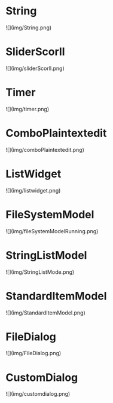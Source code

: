 <h1>String</h1>
![](img/String.png)

<h1>SliderScorll</h1>
![](img/sliderScorll.png)

<h1>Timer</h1>
![](img/timer.png)

<h1>ComboPlaintextedit</h1>
![](img/comboPlaintextedit.png)

<h1>ListWidget</h1>
![](img/listwidget.png)

<h1>FileSystemModel</h1>
![](img/fileSystemModelRunning.png)

<h1>StringListModel</h1>
![](img/StringListMode.png)

<h1>StandardItemModel</h1>
![](img/StandardItemModel.png)

<h1>FileDialog</h1>
![](img/FileDialog.png)

<h1>CustomDialog</h1>
![](img/customdialog.png)